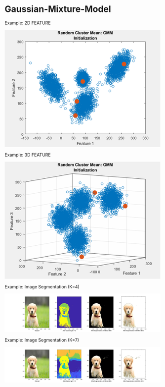 # Gaussian-Mixture-Model


Example: 2D FEATURE

![alt text](https://github.com/PuneetDheer/MACHINE_LEARNING/blob/master/Clustering/MATLAB_SCRIPT/Gaussian_Mixture_Model/GMMTest2D.gif)


Example: 3D FEATURE

![alt text](https://github.com/PuneetDheer/MACHINE_LEARNING/blob/master/Clustering/MATLAB_SCRIPT/Gaussian_Mixture_Model/GMMTest3D.gif)


Example: Image Segmentation (K=4)

![alt text](https://github.com/PuneetDheer/MACHINE_LEARNING/blob/master/Clustering/MATLAB_SCRIPT/Gaussian_Mixture_Model/Im_Seg_GMM.jpg)


Example: Image Segmentation (K=7)

![alt text](https://github.com/PuneetDheer/MACHINE_LEARNING/blob/master/Clustering/MATLAB_SCRIPT/Gaussian_Mixture_Model/Im_Seg_GMM2.jpg)

